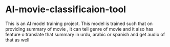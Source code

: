# AI-movie-classificaion-tool
This is an AI model training project. This model is trained such that on providing summary of movie , it can tell genre of movie and it also has feature o translate that summary in urdu, arabic or spanish and get audio of that as well
